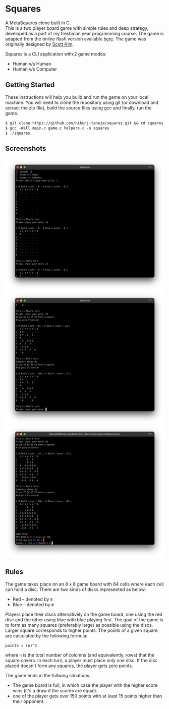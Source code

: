 # Squares

A MetaSquares clone built in C.
<br>
This is a two player board game with simple rules and deep strategy, developed as a part of my freshman year programming course. The game is adapted from the online flash version available <a href="http://www.fastswf.com/2wsAnK8">here</a>. The game was originally designed by <a href="http://www.scottkim.com/">Scott Kim</a>.

Squares is a CLI application with 2 game modes:
* Human v/s Human
* Human v/s Computer

## Getting Started

These instructions will help you build and run the game on your local machine. You will need to clone the repository using git (or download and extract the zip file), build the source files using gcc and finally, run the game.

```
$ git clone https://github.com/nikunj-taneja/squares.git && cd squares
$ gcc -Wall main.c game.c helpers.c -o squares
$ ./squares
```

## Screenshots

![image](docs/1.png)
![image](docs/2.png)
![image](docs/3.png)

## Rules

The game takes place on an 8 x 8 game board with 64 cells where each cell can hold a disc. There are two kinds of discs represented as below: 
* Red – denoted by `0`
* Blue – denoted by `#`

Players place their discs alternatively on the game board, one using the red disc and the other using blue with blue playing first. The goal of the game is to form as many squares (preferably large) as possible using the discs. Larger square corresponds to higher points. The points of a given square are calculated by the following formula:
```
points = (n)^2
```
where `n` is the total number of columns (and equivalently, rows) that the square covers. In each turn, a player must place only one disc. If the disc placed doesn't form any squares, the player gets zero points.

The game ends in the follwing situations:
* The game board is full, in which case the player with the higher score wins (it's a draw if the scores are equal).
* one of the player gets over 150 points with at least 15 points higher than their opponent.
